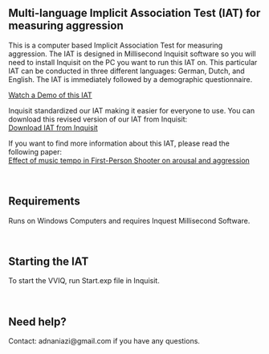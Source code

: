 Multi-language Implicit Association Test (IAT) for measuring aggression
-----------------------------------------------------------------------

This is a computer based Implicit Association Test for measuring aggression. The
IAT is designed in Millisecond Inquisit software so you will need to install
Inquisit on the PC you want to run this IAT on. This particular IAT can be
conducted in three different languages: German, Dutch, and English. The IAT is
immediately followed by a demographic questionnaire.

[Watch a Demo of this IAT](https://www.youtube.com/watch?v=emqZKTAVenI)

Inquisit standardized our IAT making it easier for everyone to use. You can
download this revised version of our IAT from Inquisit:  
[Download IAT from
Inquisit](http://www.millisecond.com/download/library/IAT/AggressionIAT/)

If you want to find more information about this IAT, please read the following
paper:  
[Effect of music tempo in First-Person Shooter on arousal and
aggression](http://analyze4d.com/misc_adnan/Effect-of-music-tempo-in-First-Person-Shooter-on-arousal-and-aggression-Adnan-Niazi.pdf)

 

Requirements
------------

Runs on Windows Computers and requires Inquest Millisecond Software.

 

Starting the IAT
----------------

To start the VVIQ, run Start.exp file in Inquisit.

 

Need help?
----------

Contact: adnaniazi\@gmail.com if you have any questions.
